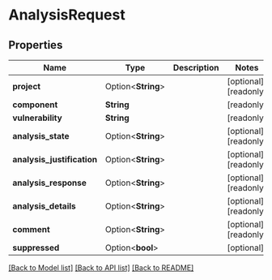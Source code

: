 # AnalysisRequest

## Properties

Name | Type | Description | Notes
------------ | ------------- | ------------- | -------------
**project** | Option<**String**> |  | [optional][readonly]
**component** | **String** |  | [readonly]
**vulnerability** | **String** |  | [readonly]
**analysis_state** | Option<**String**> |  | [optional][readonly]
**analysis_justification** | Option<**String**> |  | [optional][readonly]
**analysis_response** | Option<**String**> |  | [optional][readonly]
**analysis_details** | Option<**String**> |  | [optional][readonly]
**comment** | Option<**String**> |  | [optional][readonly]
**suppressed** | Option<**bool**> |  | [optional]

[[Back to Model list]](../README.md#documentation-for-models) [[Back to API list]](../README.md#documentation-for-api-endpoints) [[Back to README]](../README.md)


